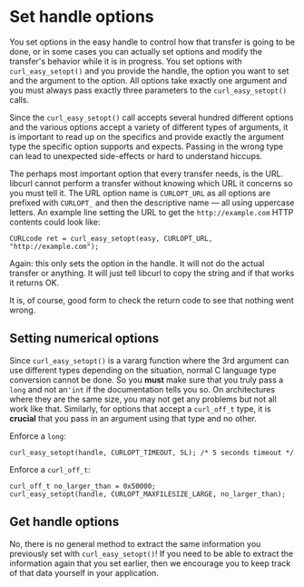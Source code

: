 # Set handle options

You set options in the easy handle to control how that transfer is going to be
done, or in some cases you can actually set options and modify the transfer's
behavior while it is in progress. You set options with `curl_easy_setopt()`
and you provide the handle, the option you want to set and the argument to the
option. All options take exactly one argument and you must always pass exactly
three parameters to the `curl_easy_setopt()` calls.

Since the `curl_easy_setopt()` call accepts several hundred different options
and the various options accept a variety of different types of arguments, it
is important to read up on the specifics and provide exactly the argument
type the specific option supports and expects. Passing in the wrong type can
lead to unexpected side-effects or hard to understand hiccups.

The perhaps most important option that every transfer needs, is the URL.
libcurl cannot perform a transfer without knowing which URL it concerns so you
must tell it. The URL option name is `CURLOPT_URL` as all options are prefixed
with `CURLOPT_` and then the descriptive name — all using uppercase
letters. An example line setting the URL to get the `http://example.com` HTTP
contents could look like:

    CURLcode ret = curl_easy_setopt(easy, CURLOPT_URL, "http://example.com");

Again: this only sets the option in the handle. It will not do the actual
transfer or anything. It will just tell libcurl to copy the string and if that
works it returns OK.

It is, of course, good form to check the return code to see that nothing went
wrong.

## Setting numerical options

Since `curl_easy_setopt()` is a vararg function where the 3rd argument can use
different types depending on the situation, normal C language type conversion
cannot be done. So you **must** make sure that you truly pass a `long` and not
an`'int` if the documentation tells you so. On architectures where they are
the same size, you may not get any problems but not all work like
that. Similarly, for options that accept a `curl_off_t` type, it is
**crucial** that you pass in an argument using that type and no other.

Enforce a `long`:

    curl_easy_setopt(handle, CURLOPT_TIMEOUT, 5L); /* 5 seconds timeout */

Enforce a `curl_off_t`:

    curl_off_t no_larger_than = 0x50000;
    curl_easy_setopt(handle, CURLOPT_MAXFILESIZE_LARGE, no_larger_than);

## Get handle options

No, there is no general method to extract the same information you previously
set with `curl_easy_setopt()`! If you need to be able to extract the
information again that you set earlier, then we encourage you to keep track of
that data yourself in your application.
